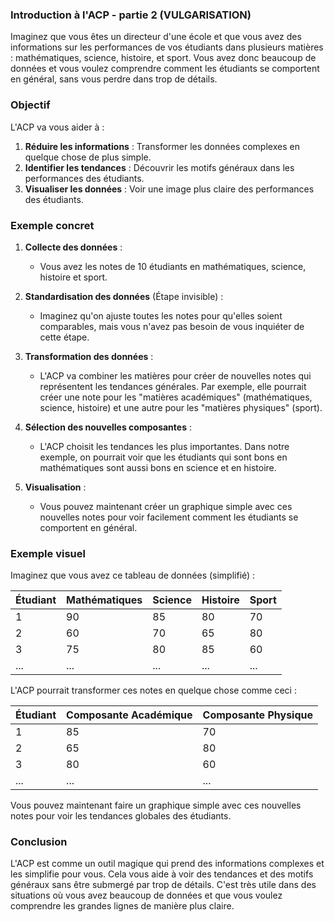 ### Introduction à l'ACP - partie 2 (VULGARISATION)

Imaginez que vous êtes un directeur d'une école et que vous avez des informations sur les performances de vos étudiants dans plusieurs matières : mathématiques, science, histoire, et sport. Vous avez donc beaucoup de données et vous voulez comprendre comment les étudiants se comportent en général, sans vous perdre dans trop de détails.

### Objectif

L'ACP va vous aider à :

1. **Réduire les informations** : Transformer les données complexes en quelque chose de plus simple.
2. **Identifier les tendances** : Découvrir les motifs généraux dans les performances des étudiants.
3. **Visualiser les données** : Voir une image plus claire des performances des étudiants.

### Exemple concret

1. **Collecte des données** :
   - Vous avez les notes de 10 étudiants en mathématiques, science, histoire et sport.

2. **Standardisation des données** (Étape invisible) :
   - Imaginez qu'on ajuste toutes les notes pour qu'elles soient comparables, mais vous n'avez pas besoin de vous inquiéter de cette étape.

3. **Transformation des données** :
   - L'ACP va combiner les matières pour créer de nouvelles notes qui représentent les tendances générales. Par exemple, elle pourrait créer une note pour les "matières académiques" (mathématiques, science, histoire) et une autre pour les "matières physiques" (sport).

4. **Sélection des nouvelles composantes** :
   - L'ACP choisit les tendances les plus importantes. Dans notre exemple, on pourrait voir que les étudiants qui sont bons en mathématiques sont aussi bons en science et en histoire.

5. **Visualisation** :
   - Vous pouvez maintenant créer un graphique simple avec ces nouvelles notes pour voir facilement comment les étudiants se comportent en général.

### Exemple visuel

Imaginez que vous avez ce tableau de données (simplifié) :

| Étudiant | Mathématiques | Science | Histoire | Sport |
|----------|---------------|---------|----------|-------|
| 1        | 90            | 85      | 80       | 70    |
| 2        | 60            | 70      | 65       | 80    |
| 3        | 75            | 80      | 85       | 60    |
| ...      | ...           | ...     | ...      | ...   |

L'ACP pourrait transformer ces notes en quelque chose comme ceci :

| Étudiant | Composante Académique | Composante Physique |
|----------|-----------------------|---------------------|
| 1        | 85                    | 70                  |
| 2        | 65                    | 80                  |
| 3        | 80                    | 60                  |
| ...      | ...                   | ...                 |

Vous pouvez maintenant faire un graphique simple avec ces nouvelles notes pour voir les tendances globales des étudiants.

### Conclusion

L'ACP est comme un outil magique qui prend des informations complexes et les simplifie pour vous. Cela vous aide à voir des tendances et des motifs généraux sans être submergé par trop de détails. C'est très utile dans des situations où vous avez beaucoup de données et que vous voulez comprendre les grandes lignes de manière plus claire.
